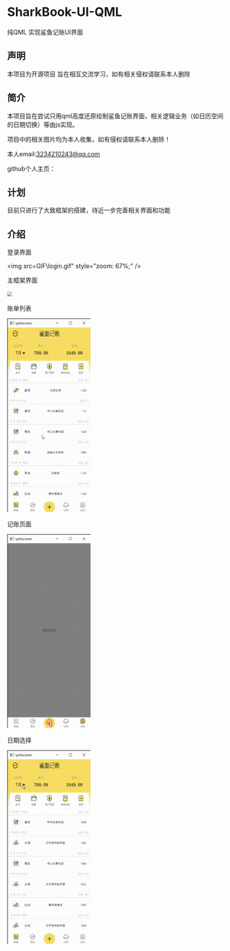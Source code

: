 # SharkBook-UI-QML
 纯QML 实现鲨鱼记账UI界面

## 声明

本项目为开源项目 旨在相互交流学习，如有相关侵权请联系本人删除

## 简介

本项目旨在尝试只用qml高度还原绘制鲨鱼记账界面，相关逻辑业务（如日历空间的日期切换）等由js实现。

项目中的相关图片均为本人收集，如有侵权请联系本人删除！

本人email:3234210243@qq.com 

github个人主页：

## 计划

目前只进行了大致框架的搭建，待近一步完善相关界面和功能

## 介绍

登录界面

<img src=GIF\login.gif" style="zoom: 67%;" />

主框架界面

<img src="E:\Git-backup\SharkBook-UI-QML\GIF\main_frame.gif" style="zoom: 67%;" />



账单列表

<img src="GIF\book_view.gif" style="zoom:67%;" />

记账页面

<img src="GIF\booking.gif" style="zoom:67%;" />

日期选择

<img src="GIF\date_select.gif" style="zoom:67%;" />
